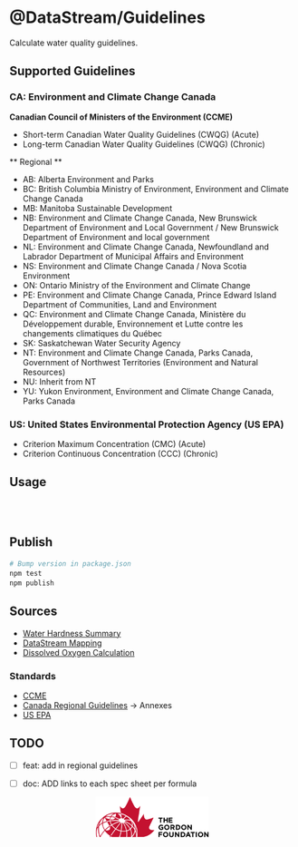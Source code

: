 # @DataStream/Guidelines
Calculate water quality guidelines.

## Supported Guidelines
### CA: Environment and Climate Change Canada
**Canadian Council of Ministers of the Environment (CCME)**
- Short-term Canadian Water Quality Guidelines (CWQG) (Acute)
- Long-term Canadian Water Quality Guidelines (CWQG) (Chronic)

** Regional **
- AB: Alberta Environment and Parks
- BC: British Columbia Ministry of Environment, Environment and Climate Change Canada
- MB: Manitoba Sustainable Development
- NB: Environment and Climate Change Canada, New Brunswick Department of Environment and Local Government / New Brunswick Department of Environment and local government
- NL: Environment and Climate Change Canada, Newfoundland and Labrador Department of Municipal Affairs and Environment
- NS: Environment and Climate Change Canada / Nova Scotia Environment
- ON: Ontario Ministry of the Environment and Climate Change
- PE: Environment and Climate Change Canada, Prince Edward Island Department of Communities, Land and Environment
- QC: Environment and Climate Change Canada, Ministère du Développement durable, Environnement et Lutte contre les changements climatiques du Québec
- SK: Saskatchewan Water Security Agency
- NT: Environment and Climate Change Canada, Parks Canada, Government of Northwest Territories (Environment and Natural Resources)
- NU: Inherit from NT
- YU: Yukon Environment, Environment and Climate Change Canada, Parks Canada

### US: United States Environmental Protection Agency (US EPA)
- Criterion Maximum Concentration (CMC) (Acute)
- Criterion Continuous Concentration (CCC) (Chronic)


## Usage
```javascript




```

## Publish
```bash
# Bump version in package.json
npm test
npm publish

```

## Sources
- [Water Hardness Summary](http://www.aqion.de/site/water-hardness)
- [DataStream Mapping](https://docs.google.com/spreadsheets/d/1J5cNUYyzuPutKEnF5BSnvTW1JAbHX-p1cSfXhQIS8d8/edit#gid=1992238860)
- [Dissolved Oxygen Calculation](https://water.usgs.gov/admin/memo/QW/qw81.11.html)

### Standards
- [CCME](http://st-ts.ccme.ca/en/index.html)
- [Canada Regional Guidelines](https://www.canada.ca/en/environment-climate-change/services/environmental-indicators/water-quality-canadian-rivers.html) -> Annexes
- [US EPA]()


## TODO
- [ ] feat: add in regional guidelines
- [ ] doc: ADD links to each spec sheet per formula


<div align="center">
  <a href="http://gordonfoundation.ca"><img src="https://raw.githubusercontent.com/gordonfn/guidelines/master/docs/images/the-gordon-foundation.svg?sanitize=true" alt="The Gordon Foundation Logo" width="200"></a>
</div>
